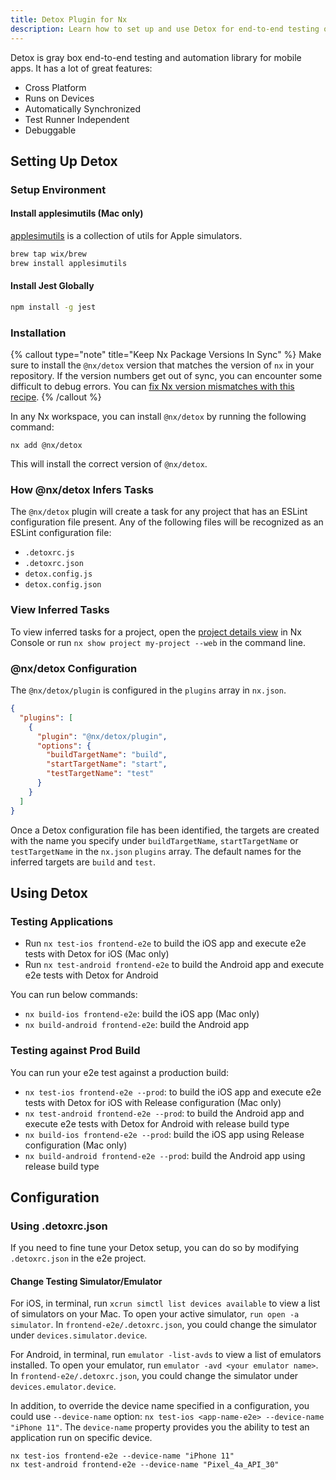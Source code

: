 ```yaml
---
title: Detox Plugin for Nx
description: Learn how to set up and use Detox for end-to-end testing of mobile applications in your Nx workspace, including environment setup and configuration options.
---
```


Detox is gray box end-to-end testing and automation library for mobile apps. It has a lot of great features:

- Cross Platform
- Runs on Devices
- Automatically Synchronized
- Test Runner Independent
- Debuggable

## Setting Up Detox

### Setup Environment

#### Install applesimutils (Mac only)

[applesimutils](https://github.com/wix/AppleSimulatorUtils) is a collection of utils for Apple simulators.

```sh
brew tap wix/brew
brew install applesimutils
```

#### Install Jest Globally

```sh
npm install -g jest
```

### Installation

{% callout type="note" title="Keep Nx Package Versions In Sync" %}
Make sure to install the `@nx/detox` version that matches the version of `nx` in your repository. If the version numbers get out of sync, you can encounter some difficult to debug errors. You can [fix Nx version mismatches with this recipe](/recipes/tips-n-tricks/keep-nx-versions-in-sync).
{% /callout %}

In any Nx workspace, you can install `@nx/detox` by running the following command:

```shell {% skipRescope=true %}
nx add @nx/detox
```

This will install the correct version of `@nx/detox`.

### How @nx/detox Infers Tasks

The `@nx/detox` plugin will create a task for any project that has an ESLint configuration file present. Any of the following files will be recognized as an ESLint configuration file:

- `.detoxrc.js`
- `.detoxrc.json`
- `detox.config.js`
- `detox.config.json`

### View Inferred Tasks

To view inferred tasks for a project, open the [project details view](/concepts/inferred-tasks) in Nx Console or run `nx show project my-project --web` in the command line.

### @nx/detox Configuration

The `@nx/detox/plugin` is configured in the `plugins` array in `nx.json`.

```json {% fileName="nx.json" %}
{
  "plugins": [
    {
      "plugin": "@nx/detox/plugin",
      "options": {
        "buildTargetName": "build",
        "startTargetName": "start",
        "testTargetName": "test"
      }
    }
  ]
}
```

Once a Detox configuration file has been identified, the targets are created with the name you specify under `buildTargetName`, `startTargetName` or `testTargetName` in the `nx.json` `plugins` array. The default names for the inferred targets are `build` and `test`.

## Using Detox

### Testing Applications

- Run `nx test-ios frontend-e2e` to build the iOS app and execute e2e tests with Detox for iOS (Mac only)
- Run `nx test-android frontend-e2e` to build the Android app and execute e2e tests with Detox for Android

You can run below commands:

- `nx build-ios frontend-e2e`: build the iOS app (Mac only)
- `nx build-android frontend-e2e`: build the Android app

### Testing against Prod Build

You can run your e2e test against a production build:

- `nx test-ios frontend-e2e --prod`: to build the iOS app and execute e2e tests with Detox for iOS with Release configuration (Mac only)
- `nx test-android frontend-e2e --prod`: to build the Android app and execute e2e tests with Detox for Android with release build type
- `nx build-ios frontend-e2e --prod`: build the iOS app using Release configuration (Mac only)
- `nx build-android frontend-e2e --prod`: build the Android app using release build type

## Configuration

### Using .detoxrc.json

If you need to fine tune your Detox setup, you can do so by modifying `.detoxrc.json` in the e2e project.

#### Change Testing Simulator/Emulator

For iOS, in terminal, run `xcrun simctl list devices available` to view a list of simulators on your Mac. To open your active simulator, `run open -a simulator`. In `frontend-e2e/.detoxrc.json`, you could change the simulator under `devices.simulator.device`.

For Android, in terminal, run `emulator -list-avds` to view a list of emulators installed. To open your emulator, run `emulator -avd <your emulator name>`. In `frontend-e2e/.detoxrc.json`, you could change the simulator under `devices.emulator.device`.

In addition, to override the device name specified in a configuration, you could use `--device-name` option: `nx test-ios <app-name-e2e> --device-name "iPhone 11"`. The `device-name` property provides you the ability to test an application run on specific device.

```shell
nx test-ios frontend-e2e --device-name "iPhone 11"
nx test-android frontend-e2e --device-name "Pixel_4a_API_30"
```
